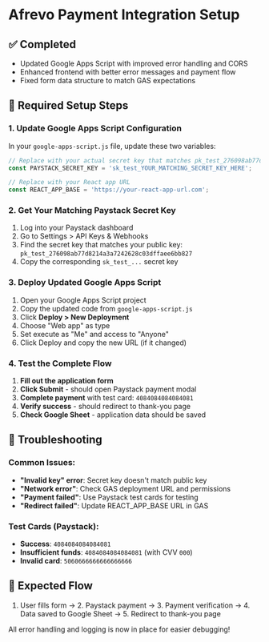 # Afrevo Payment Integration Setup

## ✅ Completed
- Updated Google Apps Script with improved error handling and CORS
- Enhanced frontend with better error messages and payment flow
- Fixed form data structure to match GAS expectations

## 🔧 Required Setup Steps

### 1. Update Google Apps Script Configuration

In your `google-apps-script.js` file, update these two variables:

```javascript
// Replace with your actual secret key that matches pk_test_276098ab77d8214a3a7242628c03dffaee6bb827
const PAYSTACK_SECRET_KEY = 'sk_test_YOUR_MATCHING_SECRET_KEY_HERE';

// Replace with your React app URL
const REACT_APP_BASE = 'https://your-react-app-url.com';
```

### 2. Get Your Matching Paystack Secret Key

1. Log into your Paystack dashboard
2. Go to Settings > API Keys & Webhooks
3. Find the secret key that matches your public key: `pk_test_276098ab77d8214a3a7242628c03dffaee6bb827`
4. Copy the corresponding `sk_test_...` secret key

### 3. Deploy Updated Google Apps Script

1. Open your Google Apps Script project
2. Copy the updated code from `google-apps-script.js`
3. Click **Deploy > New Deployment**
4. Choose "Web app" as type
5. Set execute as "Me" and access to "Anyone"
6. Click Deploy and copy the new URL (if it changed)

### 4. Test the Complete Flow

1. **Fill out the application form**
2. **Click Submit** - should open Paystack payment modal
3. **Complete payment** with test card: `4084084084084081`
4. **Verify success** - should redirect to thank-you page
5. **Check Google Sheet** - application data should be saved

## 🚨 Troubleshooting

### Common Issues:
- **"Invalid key" error**: Secret key doesn't match public key
- **"Network error"**: Check GAS deployment URL and permissions
- **"Payment failed"**: Use Paystack test cards for testing
- **"Redirect failed"**: Update REACT_APP_BASE URL in GAS

### Test Cards (Paystack):
- **Success**: `4084084084084081`
- **Insufficient funds**: `4084084084084081` (with CVV `000`)
- **Invalid card**: `5060666666666666666`

## 🎯 Expected Flow

1. User fills form → 2. Paystack payment → 3. Payment verification → 4. Data saved to Google Sheet → 5. Redirect to thank-you page

All error handling and logging is now in place for easier debugging!